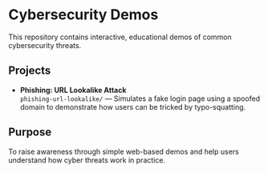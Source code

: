 # Cybersecurity Demos

This repository contains interactive, educational demos of common cybersecurity threats.

## Projects

- **Phishing: URL Lookalike Attack**  
  `phishing-url-lookalike/` — Simulates a fake login page using a spoofed domain to demonstrate how users can be tricked by typo-squatting.



## Purpose

To raise awareness through simple web-based demos and help users understand how cyber threats work in practice.


